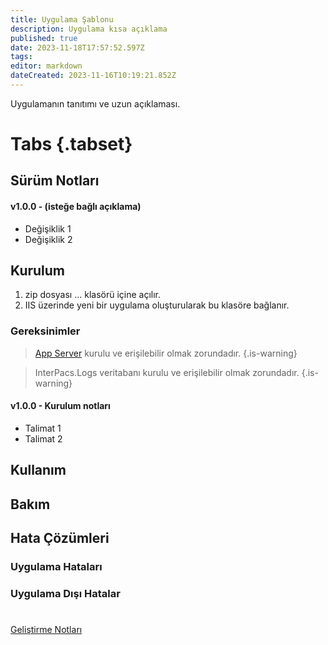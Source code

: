 ```yaml
---
title: Uygulama Şablonu
description: Uygulama kısa açıklama
published: true
date: 2023-11-18T17:57:52.597Z
tags: 
editor: markdown
dateCreated: 2023-11-16T10:19:21.852Z
---
```


Uygulamanın tanıtımı ve uzun açıklaması.

# Tabs {.tabset}
## Sürüm Notları
#### v1.0.0 - (isteğe bağlı açıklama)
- Değişiklik 1
- Değişiklik 2



## Kurulum
1. zip dosyası ... klasörü içine açılır.
2. IIS üzerinde yeni bir uygulama oluşturularak bu klasöre bağlanır.


### Gereksinimler
> [App Server](/Uygulamalar/AppServer) kurulu ve erişilebilir olmak zorundadır.
{.is-warning}

> InterPacs.Logs veritabanı kurulu ve erişilebilir olmak zorundadır.
{.is-warning}

#### v1.0.0 - Kurulum notları
- Talimat 1
- Talimat 2

## Kullanım

## Bakım

## Hata Çözümleri

### Uygulama Hataları

### Uygulama Dışı Hatalar

#

[Geliştirme Notları](/Gelistirme/Uygulama-Adi)